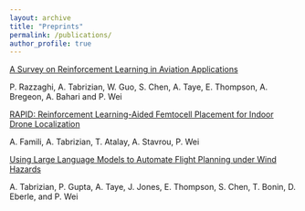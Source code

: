 ```yaml
---
layout: archive
title: "Preprints"
permalink: /publications/
author_profile: true
---
```


[A Survey on Reinforcement Learning in Aviation Applications](https://arxiv.org/abs/2211.02147)

P. Razzaghi, A. Tabrizian, W. Guo, S. Chen, A. Taye, E. Thompson, A. Bregeon, A. Bahari and P. Wei

[RAPID: Reinforcement Learning-Aided Femtocell Placement for Indoor Drone Localization](https://ieeexplore.ieee.org/abstract/document/10637529)

A. Famili, A. Tabrizian, T. Atalay, A. Stavrou, P. Wei 

[Using Large Language Models to Automate Flight Planning under Wind Hazards](https://web.seas.gwu.edu/pwei/files/2024/07/amin_llm_dasc24.pdf)

A. Tabrizian, P. Gupta, A. Taye, J. Jones, E. Thompson, S. Chen, T. Bonin, D. Eberle, and P. Wei
<!-- {% if author.googlescholar %}
  You can also find my articles on <u><a href="{{author.googlescholar}}">my Google Scholar profile</a>.</u>
{% endif %}

{% include base_path %}

{% for post in site.publications reversed %}
  {% include archive-single.html %}
{% endfor %} -->
